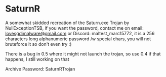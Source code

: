 # SaturnR
A somewhat skidded recreation of the Saturn.exe Trojan by NullExceptionTSB, if you want the password, contact me on email: lovesgdimalware@gmail.com or Discord: maltest_marc15772, it is a 256 characters long alphanumeric password /w special chars, you will not bruteforce it so don't even try :)

There is a bug in 0.5 where it might not launch the trojan, so use 0.4 if that happens, I still working on that

Archive Password: SaturnRTrojan
